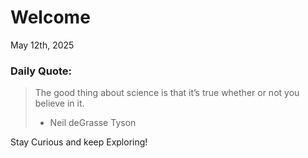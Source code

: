 # Welcome

May 12th, 2025

### Daily Quote:
> The good thing about science is that it’s true whether or not you believe in it.
> 	- Neil deGrasse Tyson

Stay Curious and keep Exploring!
